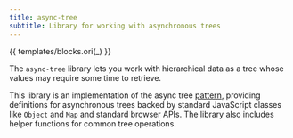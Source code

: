 ```yaml
---
title: async-tree
subtitle: Library for working with asynchronous trees
---
```


{{ templates/blocks.ori(_) }}

The `async-tree` library lets you work with hierarchical data as a tree whose values may require some time to retrieve.

This library is an implementation of the async tree [pattern](/pattern/), providing definitions for asynchronous trees backed by standard JavaScript classes like `Object` and `Map` and standard browser APIs. The library also includes helper functions for common tree operations.
